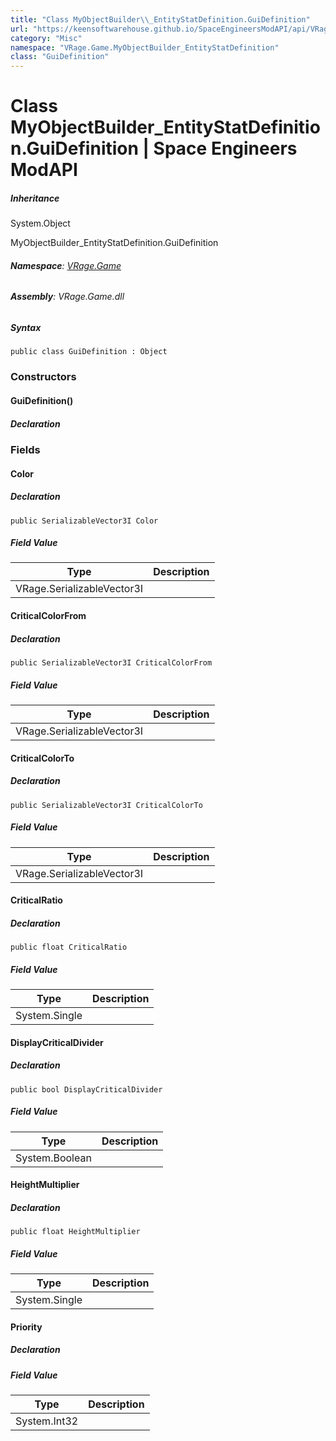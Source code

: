 ```yaml
---
title: "Class MyObjectBuilder\\_EntityStatDefinition.GuiDefinition"
url: "https://keensoftwarehouse.github.io/SpaceEngineersModAPI/api/VRage.Game.MyObjectBuilder_EntityStatDefinition.GuiDefinition.html"
category: "Misc"
namespace: "VRage.Game.MyObjectBuilder_EntityStatDefinition"
class: "GuiDefinition"
---
```


# Class MyObjectBuilder\_EntityStatDefinition.GuiDefinition | Space Engineers ModAPI

##### Inheritance

System.Object

MyObjectBuilder\_EntityStatDefinition.GuiDefinition

###### **Namespace**: [VRage.Game](https://keensoftwarehouse.github.io/SpaceEngineersModAPI/api/VRage.Game.html)

###### **Assembly**: VRage.Game.dll

##### Syntax

```
public class GuiDefinition : Object
```

### Constructors

#### GuiDefinition()

##### Declaration

### Fields

#### Color

##### Declaration

```
public SerializableVector3I Color
```

##### Field Value

| Type | Description |
| --- | --- |
| VRage.SerializableVector3I |     |

#### CriticalColorFrom

##### Declaration

```
public SerializableVector3I CriticalColorFrom
```

##### Field Value

| Type | Description |
| --- | --- |
| VRage.SerializableVector3I |     |

#### CriticalColorTo

##### Declaration

```
public SerializableVector3I CriticalColorTo
```

##### Field Value

| Type | Description |
| --- | --- |
| VRage.SerializableVector3I |     |

#### CriticalRatio

##### Declaration

```
public float CriticalRatio
```

##### Field Value

| Type | Description |
| --- | --- |
| System.Single |     |

#### DisplayCriticalDivider

##### Declaration

```
public bool DisplayCriticalDivider
```

##### Field Value

| Type | Description |
| --- | --- |
| System.Boolean |     |

#### HeightMultiplier

##### Declaration

```
public float HeightMultiplier
```

##### Field Value

| Type | Description |
| --- | --- |
| System.Single |     |

#### Priority

##### Declaration

##### Field Value

| Type | Description |
| --- | --- |
| System.Int32 |     |